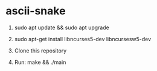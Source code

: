 # ascii-snake
1. sudo apt update && sudo apt upgrade

2. sudo apt-get install libncurses5-dev libncursesw5-dev

3. Clone this repository

4. Run: make && ./main

